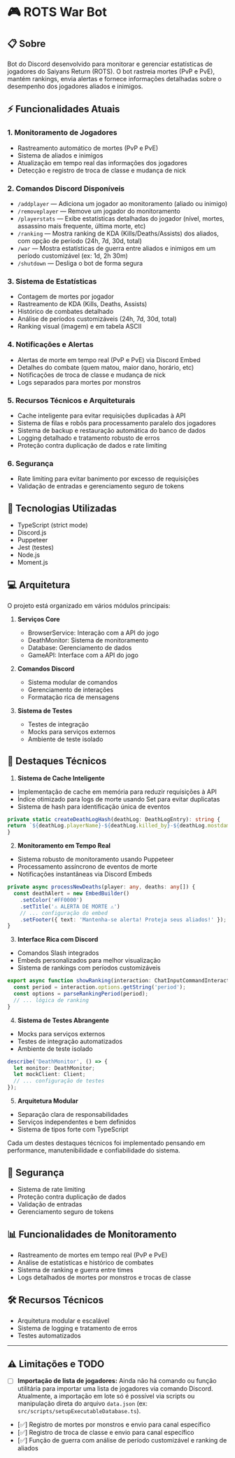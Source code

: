 # 🎮 ROTS War Bot

## 📋 Sobre
Bot do Discord desenvolvido para monitorar e gerenciar estatísticas de jogadores do Saiyans Return (ROTS). O bot rastreia mortes (PvP e PvE), mantém rankings, envia alertas e fornece informações detalhadas sobre o desempenho dos jogadores aliados e inimigos.

## ⚡ Funcionalidades Atuais

### 1. Monitoramento de Jogadores
- Rastreamento automático de mortes (PvP e PvE)
- Sistema de aliados e inimigos
- Atualização em tempo real das informações dos jogadores
- Detecção e registro de troca de classe e mudança de nick

### 2. Comandos Discord Disponíveis
- `/addplayer` — Adiciona um jogador ao monitoramento (aliado ou inimigo)
- `/removeplayer` — Remove um jogador do monitoramento
- `/playerstats` — Exibe estatísticas detalhadas do jogador (nível, mortes, assassino mais frequente, última morte, etc)
- `/ranking` — Mostra ranking de KDA (Kills/Deaths/Assists) dos aliados, com opção de período (24h, 7d, 30d, total)
- `/war` — Mostra estatísticas de guerra entre aliados e inimigos em um período customizável (ex: 1d, 2h 30m)
- `/shutdown` — Desliga o bot de forma segura

### 3. Sistema de Estatísticas
- Contagem de mortes por jogador
- Rastreamento de KDA (Kills, Deaths, Assists)
- Histórico de combates detalhado
- Análise de períodos customizáveis (24h, 7d, 30d, total)
- Ranking visual (imagem) e em tabela ASCII

### 4. Notificações e Alertas
- Alertas de morte em tempo real (PvP e PvE) via Discord Embed
- Detalhes do combate (quem matou, maior dano, horário, etc)
- Notificações de troca de classe e mudança de nick
- Logs separados para mortes por monstros

### 5. Recursos Técnicos e Arquiteturais
- Cache inteligente para evitar requisições duplicadas à API
- Sistema de filas e robôs para processamento paralelo dos jogadores
- Sistema de backup e restauração automática do banco de dados
- Logging detalhado e tratamento robusto de erros
- Proteção contra duplicação de dados e rate limiting

### 6. Segurança
- Rate limiting para evitar banimento por excesso de requisições
- Validação de entradas e gerenciamento seguro de tokens

## 🔧 Tecnologias Utilizadas

- TypeScript (strict mode)
- Discord.js
- Puppeteer
- Jest (testes)
- Node.js
- Moment.js

## 💻 Arquitetura

O projeto está organizado em vários módulos principais:

1. **Serviços Core**
   - BrowserService: Interação com a API do jogo
   - DeathMonitor: Sistema de monitoramento
   - Database: Gerenciamento de dados
   - GameAPI: Interface com a API do jogo

2. **Comandos Discord**
   - Sistema modular de comandos
   - Gerenciamento de interações
   - Formatação rica de mensagens

3. **Sistema de Testes**
   - Testes de integração
   - Mocks para serviços externos
   - Ambiente de teste isolado

## 🚀 Destaques Técnicos

1. **Sistema de Cache Inteligente**
- Implementação de cache em memória para reduzir requisições à API
- Índice otimizado para logs de morte usando Set para evitar duplicatas
- Sistema de hash para identificação única de eventos
```typescript
private static createDeathLogHash(deathLog: DeathLogEntry): string {
return `${deathLog.playerName}-${deathLog.killed_by}-${deathLog.mostdamage_by}-${deathLog.timestamp}-${deathLog.level}`;
}
```

2. **Monitoramento em Tempo Real**
- Sistema robusto de monitoramento usando Puppeteer
- Processamento assíncrono de eventos de morte
- Notificações instantâneas via Discord Embeds
```typescript
private async processNewDeaths(player: any, deaths: any[]) {
  const deathAlert = new EmbedBuilder()
    .setColor('#FF0000')
    .setTitle('⚠️ ALERTA DE MORTE ⚠️')
    // ... configuração do embed
    .setFooter({ text: 'Mantenha-se alerta! Proteja seus aliados!' });
}
```

3. **Interface Rica com Discord**
- Comandos Slash integrados
- Embeds personalizados para melhor visualização
- Sistema de rankings com períodos customizáveis
```typescript
export async function showRanking(interaction: ChatInputCommandInteraction) {
  const period = interaction.options.getString('period');
  const options = parseRankingPeriod(period);
  // ... lógica de ranking
}
```

4. **Sistema de Testes Abrangente**
- Mocks para serviços externos
- Testes de integração automatizados
- Ambiente de teste isolado
```typescript
describe('DeathMonitor', () => {
  let monitor: DeathMonitor;
  let mockClient: Client;
  // ... configuração de testes
});
```

5. **Arquitetura Modular**
- Separação clara de responsabilidades
- Serviços independentes e bem definidos
- Sistema de tipos forte com TypeScript

Cada um destes destaques técnicos foi implementado pensando em performance, manutenibilidade e confiabilidade do sistema.

## 🔐 Segurança

- Sistema de rate limiting
- Proteção contra duplicação de dados
- Validação de entradas
- Gerenciamento seguro de tokens

## 📊 Funcionalidades de Monitoramento

- Rastreamento de mortes em tempo real (PvP e PvE)
- Análise de estatísticas e histórico de combates
- Sistema de ranking e guerra entre times
- Logs detalhados de mortes por monstros e trocas de classe

## 🛠️ Recursos Técnicos

- Arquitetura modular e escalável
- Sistema de logging e tratamento de erros
- Testes automatizados

---

## ⚠️ Limitações e TODO

- [ ] **Importação de lista de jogadores:** Ainda não há comando ou função utilitária para importar uma lista de jogadores via comando Discord. Atualmente, a importação em lote só é possível via scripts ou manipulação direta do arquivo `data.json` (ex: `src/scripts/setupExecutableDatabase.ts`).
- [✅] Registro de mortes por monstros e envio para canal específico
- [✅] Registro de troca de classe e envio para canal específico
- [✅] Função de guerra com análise de período customizável e ranking de aliados